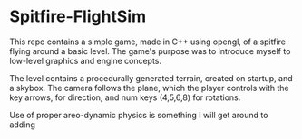 # Spitfire-FlightSim
This repo contains a simple game, made in C++ using opengl, of a spitfire flying around a basic level. The game's purpose was to introduce myself to low-level graphics and engine concepts.

The level contains a procedurally generated terrain, created on startup, and a skybox. The camera follows the plane, which the player controls with the key arrows, for direction, and num keys (4,5,6,8) for rotations.

Use of proper areo-dynamic physics is something I will get around to adding 

